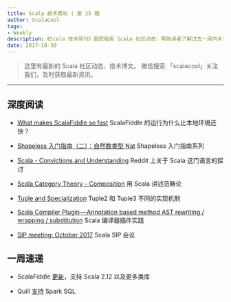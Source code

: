 ```yaml
---
title: Scala 技术周刊 | 第 25 期
author: ScalaCool
tags:
- Weekly
description: 《Scala 技术周刊》跟踪每周 Scala 社区动态，帮助读者了解过去一周内关于 Scala 发生的事情。
date: 2017-10-30
---
```


> 这里有最新的 Scala 社区动态、技术博文。
微信搜索 「scalacool」关注我们，及时获取最新资讯。

***

## 深度阅读

- [What makes ScalaFiddle so fast](https://medium.com/@otto.chrons/what-makes-scalafiddle-so-fast-9a3edf33ed4d)
  ScalaFiddle 的运行为什么比本地环境还快？

- [Shapeless 入门指南（二）：自然数类型 Nat](https://scala.cool/2017/10/shapeless-2/)
  Shapeless 入门指南系列

- [Scala - Convictions and Understanding](https://www.reddit.com/r/scala/comments/78e11r/scala_convictions_and_understanding/)
  Reddit 上关于 Scala 这门语言的探讨

- [Scala Category Theory - Composition](https://elbauldelprogramador.com/en/scala-category-theory-composition/)
  用 Scala 讲述范畴论

- [Tuple and Specialization](https://medium.com/@regis.leray/tuple-and-specialization-a28d0fb5f628)
  Tuple2 和 Tuple3 不同的实现机制

- [Scala Compiler Plugin — Annotation based method AST rewriting / wrapping / substitution](https://medium.com/@adrian.n/scala-compiler-plugin-annotation-based-method-ast-rewriting-wrapping-substitution-b802f2d922f1)
  Scala 编译器插件实践

- [SIP meeting: October 2017](https://www.youtube.com/watch?v=aIc-o1pcRhw)
  Scala SIP 会议

## 一周速递

- ScalaFiddle [更新](https://users.scala-lang.org/t/scalafiddle-updated-with-support-for-scala-2-12-and-more-libs/1818)，支持 Scala 2.12 以及更多类库

- Quill [支持](https://github.com/getquill/quill/pull/941) Spark SQL